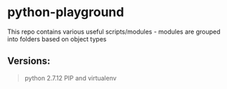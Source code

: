 # python-playground

This repo contains various useful scripts/modules - modules are grouped into folders based on object types

## Versions:
> python 2.7.12
> PIP and virtualenv

